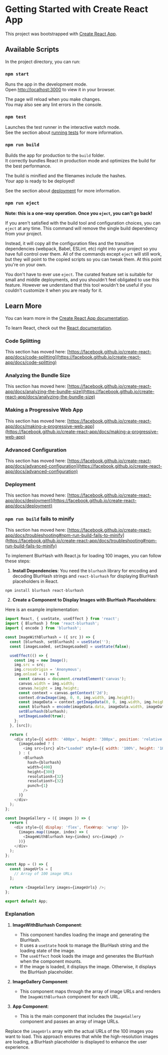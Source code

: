 # Getting Started with Create React App

This project was bootstrapped with [Create React App](https://github.com/facebook/create-react-app).

## Available Scripts

In the project directory, you can run:

### `npm start`

Runs the app in the development mode.\
Open [http://localhost:3000](http://localhost:3000) to view it in your browser.

The page will reload when you make changes.\
You may also see any lint errors in the console.

### `npm test`

Launches the test runner in the interactive watch mode.\
See the section about [running tests](https://facebook.github.io/create-react-app/docs/running-tests) for more information.

### `npm run build`

Builds the app for production to the `build` folder.\
It correctly bundles React in production mode and optimizes the build for the best performance.

The build is minified and the filenames include the hashes.\
Your app is ready to be deployed!

See the section about [deployment](https://facebook.github.io/create-react-app/docs/deployment) for more information.

### `npm run eject`

**Note: this is a one-way operation. Once you `eject`, you can't go back!**

If you aren't satisfied with the build tool and configuration choices, you can `eject` at any time. This command will remove the single build dependency from your project.

Instead, it will copy all the configuration files and the transitive dependencies (webpack, Babel, ESLint, etc) right into your project so you have full control over them. All of the commands except `eject` will still work, but they will point to the copied scripts so you can tweak them. At this point you're on your own.

You don't have to ever use `eject`. The curated feature set is suitable for small and middle deployments, and you shouldn't feel obligated to use this feature. However we understand that this tool wouldn't be useful if you couldn't customize it when you are ready for it.

## Learn More

You can learn more in the [Create React App documentation](https://facebook.github.io/create-react-app/docs/getting-started).

To learn React, check out the [React documentation](https://reactjs.org/).

### Code Splitting

This section has moved here: [https://facebook.github.io/create-react-app/docs/code-splitting](https://facebook.github.io/create-react-app/docs/code-splitting)

### Analyzing the Bundle Size

This section has moved here: [https://facebook.github.io/create-react-app/docs/analyzing-the-bundle-size](https://facebook.github.io/create-react-app/docs/analyzing-the-bundle-size)

### Making a Progressive Web App

This section has moved here: [https://facebook.github.io/create-react-app/docs/making-a-progressive-web-app](https://facebook.github.io/create-react-app/docs/making-a-progressive-web-app)

### Advanced Configuration

This section has moved here: [https://facebook.github.io/create-react-app/docs/advanced-configuration](https://facebook.github.io/create-react-app/docs/advanced-configuration)

### Deployment

This section has moved here: [https://facebook.github.io/create-react-app/docs/deployment](https://facebook.github.io/create-react-app/docs/deployment)

### `npm run build` fails to minify

This section has moved here: [https://facebook.github.io/create-react-app/docs/troubleshooting#npm-run-build-fails-to-minify](https://facebook.github.io/create-react-app/docs/troubleshooting#npm-run-build-fails-to-minify)








To implement BlurHash with React.js for loading 100 images, you can follow these steps:

1. **Install Dependencies**: You need the `blurhash` library for encoding and decoding BlurHash strings and `react-blurhash` for displaying BlurHash placeholders in React.

```bash
npm install blurhash react-blurhash
```

2. **Create a Component to Display Images with BlurHash Placeholders**:

Here is an example implementation:

```javascript
import React, { useState, useEffect } from 'react';
import { Blurhash } from 'react-blurhash';
import { encode } from 'blurhash';

const ImageWithBlurhash = ({ src }) => {
  const [blurhash, setBlurhash] = useState('');
  const [imageLoaded, setImageLoaded] = useState(false);

  useEffect(() => {
    const img = new Image();
    img.src = src;
    img.crossOrigin = 'Anonymous';
    img.onload = () => {
      const canvas = document.createElement('canvas');
      canvas.width = img.width;
      canvas.height = img.height;
      const context = canvas.getContext('2d');
      context.drawImage(img, 0, 0, img.width, img.height);
      const imageData = context.getImageData(0, 0, img.width, img.height);
      const blurhash = encode(imageData.data, imageData.width, imageData.height, 4, 4);
      setBlurhash(blurhash);
      setImageLoaded(true);
    };
  }, [src]);

  return (
    <div style={{ width: '400px', height: '300px', position: 'relative' }}>
      {imageLoaded ? (
        <img src={src} alt="Loaded" style={{ width: '100%', height: '100%' }} />
      ) : (
        <Blurhash
          hash={blurhash}
          width={400}
          height={300}
          resolutionX={32}
          resolutionY={32}
          punch={1}
        />
      )}
    </div>
  );
};

const ImageGallery = ({ images }) => {
  return (
    <div style={{ display: 'flex', flexWrap: 'wrap' }}>
      {images.map((image, index) => (
        <ImageWithBlurhash key={index} src={image} />
      ))}
    </div>
  );
};

const App = () => {
  const imageUrls = [
    // Array of 100 image URLs
  ];

  return <ImageGallery images={imageUrls} />;
};

export default App;
```

### Explanation

1. **ImageWithBlurhash Component**:
    - This component handles loading the image and generating the BlurHash.
    - It uses a `useState` hook to manage the BlurHash string and the loading state of the image.
    - The `useEffect` hook loads the image and generates the BlurHash when the component mounts.
    - If the image is loaded, it displays the image. Otherwise, it displays the BlurHash placeholder.

2. **ImageGallery Component**:
    - This component maps through the array of image URLs and renders the `ImageWithBlurhash` component for each URL.

3. **App Component**:
    - This is the main component that includes the `ImageGallery` component and passes an array of image URLs.

Replace the `imageUrls` array with the actual URLs of the 100 images you want to load. This approach ensures that while the high-resolution images are loading, a BlurHash placeholder is displayed to enhance the user experience.
